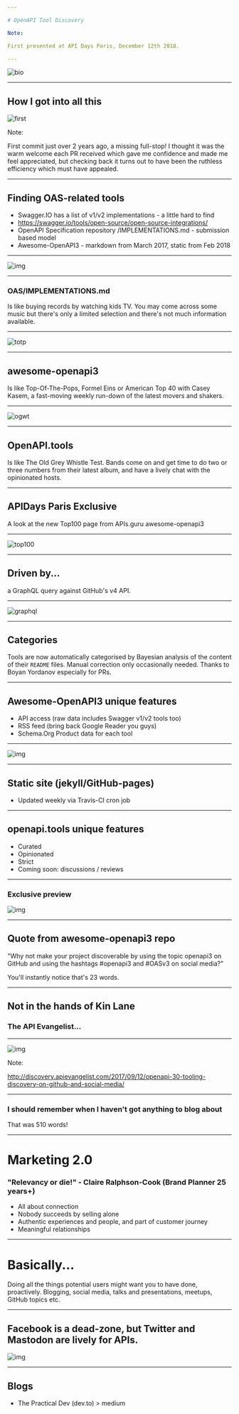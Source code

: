 ```yaml
---

# OpenAPI Tool Discovery

Note:

First presented at API Days Paris, December 12th 2018.

---
```


![bio](images/twitter-bio.jpg)

---

## How I got into all this

![first](images/first-commit.png)

Note:

First commit just over 2 years ago, a missing full-stop! I thought it was the
warm welcome each PR received which gave me confidence and made me feel 
appreciated, but checking back it turns out to have been the ruthless
efficiency which must have appealed.

---

## Finding OAS-related tools

* Swagger.IO has a list of v1/v2 implementations - a little hard to find
* https://swagger.io/tools/open-source/open-source-integrations/
* OpenAPI Specification repository /IMPLEMENTATIONS.md - submission based model
* Awesome-OpenAPI3 - markdown from March 2017, static from Feb 2018

---

![img](images/five-star.jpg)

---

### OAS/IMPLEMENTATIONS.md

Is like buying records by watching kids TV. You may come across some music but there's only a limited selection and there's not much information available.

---

![totp](images/JohnandJan.png)

---

## awesome-openapi3

Is like Top-Of-The-Pops, Formel Eins or American Top 40 with Casey Kasem, a fast-moving weekly run-down of the latest movers and shakers.

---

![ogwt](images/whistle-test.jpg)

---

## OpenAPI.tools

Is like The Old Grey Whistle Test. Bands come on and get time to do two or three numbers from their latest album, and have a lively chat with the opinionated hosts.

---

## APIDays Paris Exclusive

A look at the new Top100 page from APIs.guru awesome-openapi3

---

![top100](images/top100.png)

---

## Driven by...

a GraphQL query against GitHub's v4 API.

---

![graphql](images/graphql-query.png)

---

## Categories

Tools are now automatically categorised by Bayesian analysis of the content of their `README` files. Manual correction only occasionally needed. Thanks to Boyan Yordanov especially for PRs.

---

## Awesome-OpenAPI3 unique features

* API access (raw data includes Swagger v1/v2 tools too)
* RSS feed (bring back Google Reader you guys)
* Schema.Org Product data for each tool

---

![img](images/sdtt.png)

---

## Static site (jekyll/GitHub-pages)

* Updated weekly via Travis-CI cron job

---

## openapi.tools unique features

* Curated
* Opinionated
* Strict
* Coming soon: discussions / reviews

---

### Exclusive preview

![img](images/reviews.png)

---

## Quote from awesome-openapi3 repo

"Why not make your project discoverable by using the topic openapi3 on GitHub and using the hashtags #openapi3 and #OASv3 on social media?"

You'll instantly notice that's 23 words.

---

## Not in the hands of Kin Lane

### The API Evangelist...

---

![img](images/kin.png)

Note:

http://discovery.apievangelist.com/2017/09/12/openapi-30-tooling-discovery-on-github-and-social-media/

---

### I should remember when I haven't got anything to blog about

That was 510 words!

---

# Marketing 2.0

### "Relevancy or die!" - Claire Ralphson-Cook (Brand Planner 25 years+)

* All about connection
* Nobody succeeds by selling alone
* Authentic experiences and people, and part of customer journey
* Meaningful relationships

---

# Basically...

Doing all the things potential users might want you to have done, proactively. Blogging, social media, talks and presentations, meetups, GitHub topics etc.

---

## Facebook is a dead-zone, but Twitter and Mastodon are lively for APIs.

![img](images/mastodon-testimonial.png)

---

## Blogs

* The Practical Dev (dev.to) > medium
